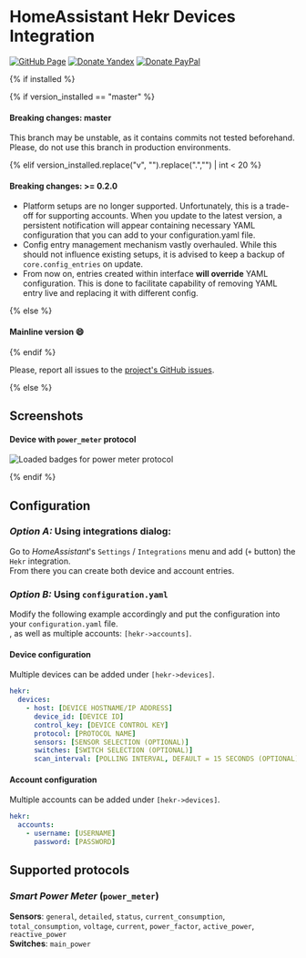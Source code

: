 # HomeAssistant Hekr Devices Integration
[![GitHub Page](https://img.shields.io/badge/GitHub-alryaz%2Fhass--hekr--component-blue)](https://github.com/alryaz/hass-hekr-component)
[![Donate Yandex](https://img.shields.io/badge/Donate-Yandex-red.svg)](https://money.yandex.ru/to/410012369233217)
[![Donate PayPal](https://img.shields.io/badge/Donate-Paypal-blueviolet.svg)](https://www.paypal.me/alryaz)

{% if installed %}

{% if version_installed == "master" %}

#### Breaking changes: master
This branch may be unstable, as it contains commits not tested beforehand.  
Please, do not use this branch in production environments.

{% elif version_installed.replace("v", "").replace(".","") | int < 20  %}

#### Breaking changes: >= 0.2.0
- Platform setups are no longer supported. Unfortunately, this is a trade-off for supporting accounts.
  When you update to the latest version, a persistent notification will appear containing necessary
  YAML configuration that you can add to your configuration.yaml file.
- Config entry management mechanism vastly overhauled. While this should not influence
  existing setups, it is advised to keep a backup of `core.config_entries` on update.
- From now on, entries created within interface **will override** YAML configuration. This is done
  to facilitate capability of removing YAML entry live and replacing it with different config.
  
{% else %}

#### Mainline version :smile:

{% endif %}

Please, report all issues to the [project's GitHub issues](https://github.com/alryaz/hass-hekr-component/issues).

{% else %}

## Screenshots
#### Device with `power_meter` protocol
![Loaded badges for power meter protocol](https://raw.githubusercontent.com/alryaz/hass-hekr-component/master/images/power_meter/badges.png)

{% endif %}


## Configuration
### _Option A:_ Using integrations dialog:
Go to _HomeAssistant_'s `Settings` / `Integrations` menu and add (`+` button) the `Hekr` integration.  
From there you can create both device and account entries.
 
### _Option B:_ Using `configuration.yaml`
Modify the following example accordingly and put the configuration into your `configuration.yaml` file.  
, as well as multiple accounts: `[hekr->accounts]`.

#### Device configuration
Multiple devices can be added under `[hekr->devices]`.
```yaml
hekr:
  devices:
    - host: [DEVICE HOSTNAME/IP ADDRESS]
      device_id: [DEVICE ID]
      control_key: [DEVICE CONTROL KEY]
      protocol: [PROTOCOL NAME]
      sensors: [SENSOR SELECTION (OPTIONAL)]
      switches: [SWITCH SELECTION (OPTIONAL)]
      scan_interval: [POLLING INTERVAL, DEFAULT = 15 SECONDS (OPTIONAL)]
```

#### Account configuration
Multiple accounts can be added under `[hekr->devices]`.
```yaml
hekr:
  accounts:
    - username: [USERNAME]
      password: [PASSWORD]
```

## Supported protocols
### _Smart Power Meter_ (`power_meter`)
__Sensors__: `general`, `detailed`, `status`, `current_consumption`, `total_consumption`, `voltage`, `current`,
             `power_factor`, `active_power`, `reactive_power`   
__Switches__: `main_power`